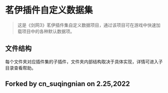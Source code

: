 # 茗伊插件自定义数据集

> 这是《剑网3》茗伊插件集自定义数据项目，通过该项目可在游戏中快速加载项目中的各种默认数据项。

## 文件结构

 每个文件夹对应插件集的子插件，文件夹内部结构取决于具体实现，详情可进入子目录查看帮助。

## Forked by cn_suqingnian on 2.25,2022
